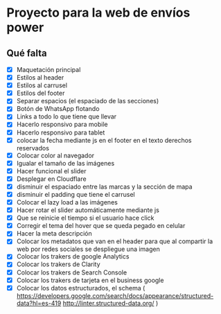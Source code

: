 # Proyecto para la web de envíos power

## Qué falta
- [X] Maquetación principal
- [X] Estilos al header
- [X] Estilos al carrusel
- [X] Estilos del footer
- [X] Separar espacios (el espaciado de las secciones)
- [X] Botón de WhatsApp flotando
- [X] Links a todo lo que tiene que llevar
- [X] Hacerlo responsivo para mobile
- [X] Hacerlo responsivo para tablet
- [X] colocar la fecha mediante js en el footer en el texto derechos reservados
- [X] Colocar color al navegador
- [X] Igualar el tamaño de las imágenes
- [X] Hacer funcional el slider
- [X] Desplegar en Cloudflare
- [X] disminuir el espaciado entre las marcas y la sección de mapa
- [X] disminuir el padding que tiene el carrusel  
- [X] Colocar el lazy load a las imágenes
- [X] Hacer rotar el slider automáticamente mediante js
- [X] Que se reinicie el tiempo si el usuario hace click
- [X] Corregir el tema del hover que se queda pegado en celular
- [X] Hacer la meta descripción
- [X] Colocar los metadatos que van en el header para que al compartir la web por redes sociales se despliegue una imagen
- [X] Colocar los trakers de google Analytics
- [X] Colocar los trakers de Clarity
- [X] Colocar los trakers de Search Console
- [X] Colocar los trakers de tarjeta en el business google
- [X] Colocar los datos estructurados, el schema (
    https://developers.google.com/search/docs/appearance/structured-data?hl=es-419
    http://linter.structured-data.org/
    )